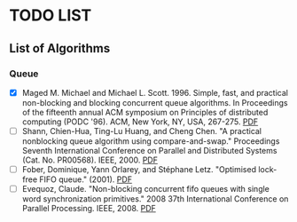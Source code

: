 # TODO LIST

## List of Algorithms

### Queue

- [x] Maged M. Michael and Michael L. Scott. 1996. Simple, fast, and practical non-blocking and blocking concurrent queue algorithms. In Proceedings of the fifteenth annual ACM symposium on Principles of distributed computing (PODC '96). ACM, New York, NY, USA, 267-275. [PDF](https://apps.dtic.mil/dtic/tr/fulltext/u2/a309412.pdf)
- [ ] Shann, Chien-Hua, Ting-Lu Huang, and Cheng Chen. "A practical nonblocking queue algorithm using compare-and-swap." Proceedings Seventh International Conference on Parallel and Distributed Systems (Cat. No. PR00568). IEEE, 2000. [PDF](http://citeseerx.ist.psu.edu/viewdoc/download?doi=10.1.1.199.7928&rep=rep1&type=pdf)
- [ ] Fober, Dominique, Yann Orlarey, and Stéphane Letz. "Optimised lock-free FIFO queue." (2001). [PDF](https://hal.archives-ouvertes.fr/hal-02158792/document)
- [ ] Evequoz, Claude. "Non-blocking concurrent fifo queues with single word synchronization primitives." 2008 37th International Conference on Parallel Processing. IEEE, 2008. [PDF](https://www.liblfds.org/downloads/white%20papers/%5BQueue%5D%20-%20%5BEvequoz%5D%20-%20Non-Blocking%20Concurrent%20FIFO%20Queues%20With%20Single%20Word%20Synchroniation%20Primitives.pdf)
